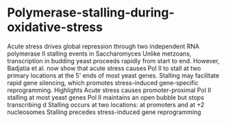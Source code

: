 # Polymerase-stalling-during-oxidative-stress
Acute stress drives global repression through two independent RNA polymerase II stalling events in Saccharomyces
Unlike metzoans, transcription in budding yeast proceeds rapidly from start to end. However, Badjatia et al. now show that acute stress causes Pol II to stall at two primary locations at the 5' ends of most yeast genes. Stalling may facilitate rapid gene silencing, which promotes stress-induced gene-specific reprogramming.
Highlights
Acute stress causes promoter-proximal Pol II stalling at most yeast genes
Pol II maintains an open bubble but stops transcribing d Stalling occurs at two locations: at promoters and at +2
nucleosomes
Stalling precedes stress-induced gene reprogramming
